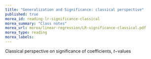 ```yaml
---
title: "Generalization and Significance: classical perspective"
published: true
morea_id: reading-lr-significance-classical
morea_summary: "Class notes"
morea_url: morea/linear-regression/LR-significance-classical.pdf
morea_type: reading
morea_labels:
---
```


Classical perspective on significance of coefficients, $t-$values
